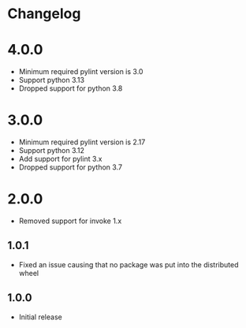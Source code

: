 # Changelog

# 4.0.0
* Minimum required pylint version is 3.0
* Support python 3.13
* Dropped support for python 3.8

# 3.0.0
* Minimum required pylint version is 2.17
* Support python 3.12
* Add support for pylint 3.x
* Dropped support for python 3.7

# 2.0.0
* Removed support for invoke 1.x

## 1.0.1
* Fixed an issue causing that no package was put into the distributed wheel

## 1.0.0
* Initial release
